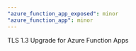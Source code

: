```yaml
---
"azure_function_app_exposed": minor
"azure_function_app": minor
---
```


TLS 1.3 Upgrade for Azure Function Apps
